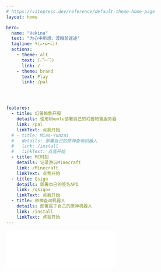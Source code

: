 ```yaml
---
# https://vitepress.dev/reference/default-theme-home-page
layout: home

hero:
  name: "Hekina"
  text: "为心中所想，渡眼前迷途"
  tagline: ٩(๑•̀ω•́๑)۶
  actions:
    - theme: alt
      text: (˵¯͒〰¯͒˵)
      link: /
    - theme: brand
      text: Play
      link: /pal




features:
  - title: 幻兽帕鲁开服
    details: 使用Ubuntu部署自己的幻兽帕鲁服务器
    link: /pal
    linkText: 点我开始
  # - title: Miao-Yunzai
  #   details: 部署自己的原神查询机器人
  #   link: /install
  #   linkText: 点我开始
  - title: MC时刻
    details: 记录游玩Minecraft
    link: /Minecraft
    linkText: 点我开始
  - title: Qsign
    details: 部署自己的签名API
    link: /qsignx
    linkText: 点我开始
  - title: 原神查询机器人
    details: 部署属于自己的原神机器人
    link: /install
    linkText: 点我开始
---
```



<iframe 
    frameborder="no" border="0" marginwidth="0" 
    marginheight="0" width=300 height=100
    src="//music.163.com/outchain/player?type=2&id=28283406&auto=1&height=100">
</iframe>
